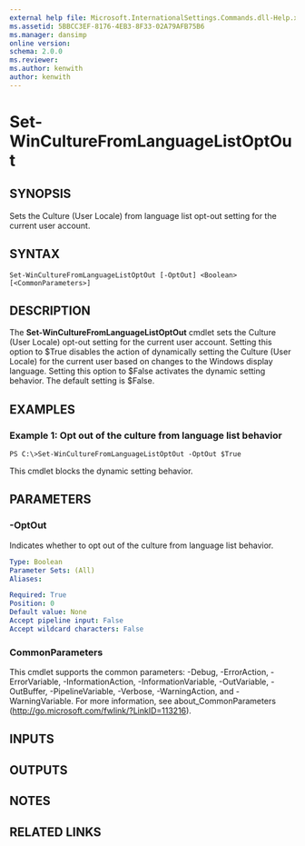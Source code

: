 ```yaml
---
external help file: Microsoft.InternationalSettings.Commands.dll-Help.xml
ms.assetid: 5BBCC3EF-8176-4EB3-8F33-02A79AFB75B6
ms.manager: dansimp
online version: 
schema: 2.0.0
ms.reviewer:
ms.author: kenwith
author: kenwith
---
```


# Set-WinCultureFromLanguageListOptOut

## SYNOPSIS
Sets the Culture (User Locale) from language list opt-out setting for the current user account.

## SYNTAX

```
Set-WinCultureFromLanguageListOptOut [-OptOut] <Boolean> [<CommonParameters>]
```

## DESCRIPTION
The **Set-WinCultureFromLanguageListOptOut** cmdlet sets the Culture (User Locale) opt-out setting for the current user account.
Setting this option to $True disables the action of dynamically setting the Culture (User Locale) for the current user based on changes to the Windows display language.
Setting this option to $False activates the dynamic setting behavior.
The default setting is $False.

## EXAMPLES

### Example 1: Opt out of the culture from language list behavior
```
PS C:\>Set-WinCultureFromLanguageListOptOut -OptOut $True
```

This cmdlet blocks the dynamic setting behavior.

## PARAMETERS

### -OptOut
Indicates whether to opt out of the culture from language list behavior.

```yaml
Type: Boolean
Parameter Sets: (All)
Aliases: 

Required: True
Position: 0
Default value: None
Accept pipeline input: False
Accept wildcard characters: False
```

### CommonParameters
This cmdlet supports the common parameters: -Debug, -ErrorAction, -ErrorVariable, -InformationAction, -InformationVariable, -OutVariable, -OutBuffer, -PipelineVariable, -Verbose, -WarningAction, and -WarningVariable. For more information, see about_CommonParameters (http://go.microsoft.com/fwlink/?LinkID=113216).

## INPUTS

## OUTPUTS

## NOTES

## RELATED LINKS

